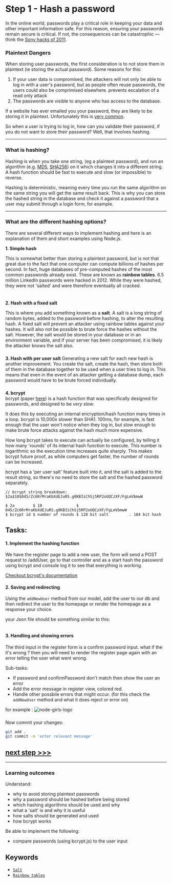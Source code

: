 # Step 1 - Hash a password

In the online world, passwords play a critical role in keeping your data and other important information safe. For this reason, ensuring your passwords remain secure is critical. If not, the consequences can be catastrophic — think the [Sony hacks of 2011](https://en.wikipedia.org/wiki/2011_PlayStation_Network_outage).


### Plaintext Dangers
When storing user passwords, the first consideration is to not store them in plaintext (ie storing the actual password). Some reasons for this:
1. If your user data is compromised, the attackers will not only be able to log in with a user's password, but as people often reuse passwords, the users could also be comprimised elsewhere. prevents escalation of a read only attack
2. The passwords are visible to anyone who has access to the database.

If a website has ever emailed you your password, they are likely to be storing it in plaintext. Unfortunately this is [very common](http://plaintextoffenders.com/).

So when a user is trying to log in, how can you validate their password, if you do not want to store their password? Well, that involves hashing.

---
### What is hashing?
Hashing is when you take one string, (eg a plaintext password), and run an algorithm (e.g. [MD5](https://en.wikipedia.org/wiki/MD5), [SHA256](https://en.wikipedia.org/wiki/SHA-2)) on it which changes it into a different string. A hash function should be fast to execute and slow (or impossible) to reverse.


Hashing is deterministic, meaning every time you run the same algorithm on the same string you will get the same result back. This is why you can store the hashed string in the database and check it against a password that a user may submit through a login form, for example.

---

### What are the different hashing options?

There are several different ways to implement hashing and here is an explanation of them and short examples using Node.js.

__1. Simple hash__

This is somewhat better than storing a plaintext password, but is not that great due to the fact that one computer can compute billions of hashes per second. In fact, huge databases of pre-computed hashes of the most common passwords already exist. These are known as **rainbow tables**. 6.5 million LinkedIn passwords were hacked in 2012. While they were hashed, they were not 'salted' and were therefore eventually all cracked.

<img src="https://blobscdn.gitbook.com/v0/b/gitbook-28427.appspot.com/o/assets%2F-LhlOQMrG9bRiqWpegM0%2F-LhlOTG3w57kUSFndpUZ%2F-LhlPiOYf9KmFWZ3hlTZ%2Fcrypto-hash-function.jpg?generation=1560975961610748&alt=media" alt="" styles="text-align:center;" />

### 


__2. Hash with a fixed salt__

This is where you add something known as a **salt**. A salt is a long string of random bytes, added to the password before hashing, to alter the resulting hash. A fixed salt will prevent an attacker using rainbow tables against your hashes. It will also not be possible to brute force the hashes without the salt. However, the salt would be stored in your database or in an environment variable, and if your server has been compromised, it is likely the attacker knows the salt also.
<img src="https://blogs.quickheal.com/wp-content/uploads/2012/06/password-hash-salt.png" alt="" styles="text-align:center;" />

### 


__3. Hash with per user salt__
Generating a new salt for each new hash is another improvement. You create the salt, create the hash, then store both of them in the database together to be used when a user tries to log in. This means that even in the event of an attacker getting a database dump, each password would have to be brute forced individually.
<img src="https://cdn.auth0.com/blog/adding-salt-to-hashing-a-better-way-to-store-passwords/password-salt-example.png" alt="" styles="text-align:center;" />

### 

__4. bcrypt__  
bcrypt (paper [here](http://www.openbsd.org/papers/bcrypt-paper.ps)) is a hash function that was specifically designed for passwords, and designed to be _very slow_.

It does this by executing an internal encryption/hash function many times in a loop. bcrypt is 10,000x slower than SHA1. 100ms, for example, is fast enough that the user won't notice when they log in, but slow enough to make brute force attacks against the hash much more expensive.

How long bcrypt takes to execute can actually be configured, by telling it how many 'rounds' of its internal hash function to execute. This number is logarithmic so the execution time increases quite sharply. This makes bcrypt future proof, as while computers get faster, the number of rounds can be increased.

bcrypt has a 'per user salt' feature built into it, and the salt is added to the result string, so there's no need to store the salt and the hashed password separately.

```
// bcrypt string breakdown:
$2a$10$045/Zc6RrMraKbXdEJuRS.g0KB3iChSj5RP2oUQCzXF/FgLmVbmwW

$ 2a        $ 10               $ 045/Zc6RrMraKbXdEJuRS.g0KB3iChSj5RP2oUQCzXF/FgLmVbmwW
$ bcrypt id $ number of rounds $ 128 bit salt         . 184 bit hash
```

## Tasks:

#### 1. Implement the hashing function

We have the register page to add a new user, the form will send a POST request to /addUser, go to that controller and as a start hash the password using bcrypt and console log it to see that everything is working.

[Checkout bcrypt's documentation](https://www.npmjs.com/package/bcrypt)

#### 2. Saving and redirecting

Using the `addNewUser` method from our model, add the user to our db and then redirect the user to the homepage or render the homepage as a response your choice.

your Json file should be something similar to this:

<img src="https://i.imgur.com/J6wIYzK.png" alt="" styles="text-align:center;" />


#### 3. Handling and showing errors
The third input in the register form is a confirm password input. what if the it's wrong ? then you will need to render the register page again with an error telling the user what went wrong.

Sub-tasks:

- If password and confirmPassword don't match then show the user an error
- Add the error message in register view, colored red.
- Handle other possbile errors that might occur. (for this check the `addNewUser` method and what it does reject or error on)

for example :
<img src="https://i.imgur.com/crW8vHi.png" alt="node-girls-logo" styles="text-align:center;" />



### 
Now commit your changes:

```bash
git add .
git commit -m 'enter relevant message'
```


## [**next step >>>**](walkthrough/step01.md)
---


### Learning outcomes
Understand:
+ why to avoid storing plaintext passwords
+ why a password should be hashed before being stored
+ which hashing algorithms should be used and why
+ what a 'salt' is and why it is useful
+ how salts should be generated and used
+ how bcrypt works

Be able to implement the following:
+ compare passwords (using bcrypt.js) to the user input

## Keywords
* [`Salt`](https://en.wikipedia.org/wiki/Salt_(cryptography))
* [`Rainbow tables`](https://en.wikipedia.org/wiki/Rainbow_table)